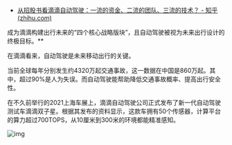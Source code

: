 - [从招股书看滴滴自动驾驶：一流的资金、二流的团队、三流的技术？ - 知乎 (zhihu.com)](https://zhuanlan.zhihu.com/p/380093848)

成为滴滴构建出行未来的“四个核心战略版块”，且自动驾驶被视为未来出行设计的终极目标。**

在滴滴看来，自动驾驶是未来移动出行的关键。

当前全球每年分别发生约4320万起交通事故，这一数据在中国是860万起。其中，超过90%是人为失误。而自动驾驶能帮助降低交通事故概率、提高出行安全性。

在不久前举行的2021上海车展上，滴滴自动驾驶公司正式发布了新一代自动驾驶测试车滴滴双子星。根据其发布的资料显示，这款车拥有50个传感器，计算平台的算力超过700TOPS，从10厘米到300米的环境都能精准感知。

![img](https://pic2.zhimg.com/80/v2-26748eacc91775d44174a3b7901930a5_720w.jpg)